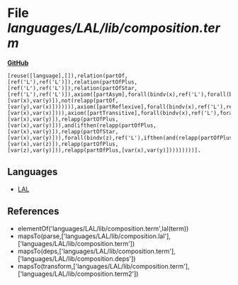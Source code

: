# File _languages/LAL/lib/composition.term_
**[GitHub](https://github.com/softlang/yas/blob/master/languages/LAL/lib/composition.term)**
```
[reuse([language],[]),relation(partOf,[ref('L'),ref('L')]),relation(partOfPlus,[ref('L'),ref('L')]),relation(partOfStar,[ref('L'),ref('L')]),axiom([partAsym],forall(bindv(x),ref('L'),forall(bindv(y),ref('L'),ifthen(relapp(partOf,[var(x),var(y)]),not(relapp(partOf,[var(y),var(x)])))))),axiom([partReflexive],forall(bindv(x),ref('L'),relapp(partOfStar,[var(x),var(x)]))),axiom([partTransitive],forall(bindv(x),ref('L'),forall(bindv(y),ref('L'),and(ifthen(relapp(partOf,[var(x),var(y)]),relapp(partOfPlus,[var(x),var(y)])),and(ifthen(relapp(partOfPlus,[var(x),var(y)]),relapp(partOfStar,[var(x),var(y)])),forall(bindv(z),ref('L'),ifthen(and(relapp(partOfPlus,[var(x),var(z)]),relapp(partOfPlus,[var(z),var(y)])),relapp(partOfPlus,[var(x),var(y)]))))))))].
```

## Languages
* [LAL](../languages/LAL.md)

## References
* elementOf('languages/LAL/lib/composition.term',lal(term))
* mapsTo(parse,['languages/LAL/lib/composition.lal'],['languages/LAL/lib/composition.term'])
* mapsTo(deps,['languages/LAL/lib/composition.term'],['languages/LAL/lib/composition.deps'])
* mapsTo(transform,['languages/LAL/lib/composition.term'],['languages/LAL/lib/composition.term2'])
